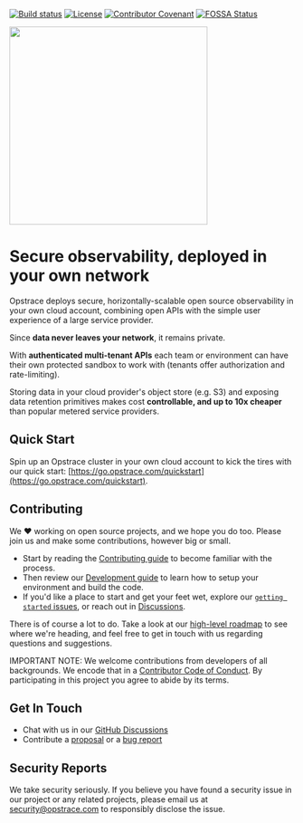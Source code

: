 
<!-- markdownlint-disable MD041 -->
<!-- markdownlint-disable MD033 -->

[![Build status](https://badge.buildkite.com/df9e995b3a5e4b0bebce8b432b0bf48b092fd261b7017b65c1.svg?branch=main)](https://buildkite.com/opstrace/opstrace)
[![License](https://img.shields.io/github/license/opstrace/opstracestyle=flat-square&logo=appveyor)](https://github.com/opstrace/opstrace/blob/main/LICENSE)
[![Contributor Covenant](https://img.shields.io/badge/Contributor%20Covenant-v2.0%20adopted-ff69b4.svg)](CODE_OF_CONDUCT.md)
[![FOSSA Status](https://app.fossa.com/api/projects/git%2Bgithub.com%2Fopstrace%2Fopstrace.svg?type=shield)](https://app.fossa.com/projects/git%2Bgithub.com%2Fopstrace%2Fopstrace?ref=badge_shield&style=social)

<img src="https://user-images.githubusercontent.com/19239758/97793010-00161b00-1ba3-11eb-949b-e62eae6fdb9c.png" width="350">

# Secure observability, deployed in your own network

Opstrace deploys secure, horizontally-scalable open source observability in your own cloud account, combining open APIs with the simple user experience of a large service provider.

Since **data never leaves your network**, it remains private.

With **authenticated multi-tenant APIs** each team or environment can have their own protected sandbox to work with (tenants offer authorization and rate-limiting).

Storing data in your cloud provider's object store (e.g. S3) and exposing data retention primitives makes cost **controllable, and up to 10x cheaper** than popular metered service providers.

## Quick Start

Spin up an Opstrace cluster in your own cloud account to kick the tires with our quick start: [https://go.opstrace.com/quickstart](https://go.opstrace.com/quickstart).

## Contributing

We :heart: working on open source projects, and we hope you do too.
Please join us and make some contributions, however big or small.

* Start by reading the [Contributing guide](./CONTRIBUTING.md) to become familiar with the process.
* Then review our [Development guide](./docs/guides/contributor/setting-up-your-dev-env.md) to learn how to setup your environment and build the code.
* If you'd like a place to start and get your feet wet, explore our [`getting started` issues](https://github.com/opstrace/opstrace/labels/getting-started), or reach out in [Discussions](https://go.opstrace.com/community).

There is of course a lot to do.
Take a look at our [high-level roadmap](./docs/references/roadmap.md) to see where we're heading, and feel free to get in touch with us regarding questions and suggestions.

IMPORTANT NOTE: We welcome contributions from developers of all backgrounds. We encode that in a [Contributor Code of Conduct](CODE_OF_CONDUCT.md).
By participating in this project you agree to abide by its terms.

## Get In Touch

* Chat with us in our [GitHub Discussions](https://go.opstrace.com/community)
* Contribute a [proposal](https://github.com/opstrace/opstrace/issues/new?assignees=&labels=thinktank:%20proposal&template=2-proposal.md&title=) or a [bug report](https://github.com/opstrace/opstrace/issues/new?assignees=&labels=type:%20bug&template=1-bug_report.md&title=)

## Security Reports

We take security seriously.
If you believe you have found a security issue in our project or any related projects, please email us at [security@opstrace.com](mailto:security@opstrace.com) to responsibly disclose the issue.
